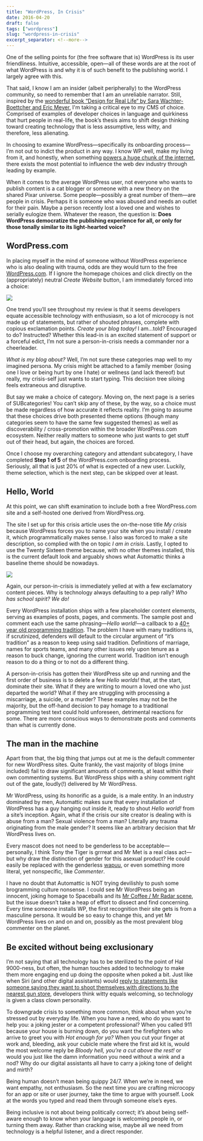 ```yaml
---
title: "WordPress, In Crisis"
date: 2016-04-20
draft: false
tags: ["wordpress"]
slug: "wordpress-in-crisis"
excerpt_separator: <!--more-->
---
```


One of the selling points for (the free software that is) WordPress is its user friendliness. Intuitive, accessible, open&mdash;all of these words are at the root of what WordPress is and why it is of such benefit to the publishing world. I largely agree with this.

That said, I know I am an insider (albeit peripherally) to the WordPress community, so need to remember that I am an unreliable narrator. Still, inspired by the [wonderful book “Design for Real Life“ by Sara Wachter-Boettcher and Eric Meyer](https://abookapart.com/products/design-for-real-life), I'm taking a critical eye to my CMS of choice. Comprised of examples of developer choices in language and quirkiness that hurt people in real-life, the book’s thesis aims to shift design thinking toward creating technology that is less assumptive, less witty, and therefore, less alienating.

In choosing to examine WordPress&mdash;specifically its onboarding process&mdash;I’m not out to indict the product in any way. I know WP well, make my living from it, and honestly, when something [powers a huge chunk of the internet](http://w3techs.com/technologies/details/cm-wordpress/all/all), there exists the most potential to influence the web dev industry through leading by example.

<!--more-->

When it comes to the average WordPress user, not everyone who wants to publish content is a cat blogger or someone with a new theory on the shared Pixar universe. Some people—possibly a great number of them—are people in crisis. Perhaps it is someone who was abused and needs an outlet for their pain. Maybe a person recently lost a loved one and wishes to serially eulogize them. Whatever the reason, the question is: <strong>Does WordPress democratize the publishing experience for all, or only for those tonally similar to its light-hearted voice?</strong>

## WordPress.com
In placing myself in the mind of someone without WordPress experience who is also dealing with trauma, odds are they would turn to the free [WordPress.com](https://wordpress.com/). If I ignore the homepage choices and click directly on the (appropriately) neutral _Create Website_ button, I am immediately forced into a choice:

![](/images/wpdotcom-onboarding.jpg)

One trend you’ll see throughout my review is that it seems developers equate accessible technology with enthusiasm, so a lot of microcopy is not made up of statements, but rather of shouted phrases, complete with copious exclamation points. _Create your blog today!_ I am...told? Encouraged to do? Instructed? Whether this lead-in is an excited statement of support or a forceful edict, I’m not sure a person-in-crisis needs a commander nor a cheerleader.

_What is my blog about?_ Well, I’m not sure these categories map well to my imagined persona. My crisis might be attached to a family member (losing one I love or being hurt by one I hate) or wellness (and lack thereof) but really, my crisis-self just wants to start typing. This decision tree siloing feels extraneous and disruptive.

But say we make a choice of category. Moving on, the next page is a series of SUBcategories! You can’t skip any of these, by the way, so a choice must be made regardless of how accurate it reflects reality. I’m going to assume that these choices drive both presented theme options (though many categories seem to have the same few suggested themes) as well as discoverability / cross-promotion within the broader WordPress.com ecosystem. Neither really matters to someone who just wants to get stuff out of their head, but again, the choices are forced.

Once I choose my overarching category and attendant subcategory, I have completed **Step 1 of 5** of the WordPress.com onboarding process. Seriously, all that is just 20% of what is expected of a new user. Luckily, theme selection, which is the next step, can be skipped over at least.

## Hello, World
At this point, we can shift examination to include both a free WordPress.com site and a self-hosted one derived from WordPress.org.

The site I set up for this crisis article uses the on-the-nose title _My crisis_ because WordPress forces you to name your site when you install / create it, which programmatically makes sense. I also was forced to make a site description, so complied with the on topic _I am in crisis_. Lastly, I opted to use the Twenty Sixteen theme because, with no other themes installed, this is the current default look and arguably shows what Automattic thinks a baseline theme should be nowadays.

![](/images/wp-in-crisis.jpg)

Again, our person-in-crisis is immediately yelled at with a few exclamatory content pieces. Why is technology always defaulting to a pep rally? _Who has school spirit? We do!_

Every WordPress installation ships with a few placeholder content elements, serving as examples of posts, pages, and comments. The sample post and comment each use the same phrasing&mdash;_Hello world!_&mdash;a callback to a [40+ year old programming tradition](https://en.wikipedia.org/wiki/%22Hello,_World!%22_program#History). The problem I have with many traditions is, if scrutinized, defenders will default to the circular argument of “it’s tradition” as a reason to keep using said tradition. Definitions of marriage, names for sports teams, and many other issues rely upon tenure as a reason to buck change, ignoring the current world. Tradition isn’t enough reason to do a thing or to not do a different thing.

A person-in-crisis has gotten their WordPress site up and running and the first order of business is to delete a few _Hello worlds!_ that, at the start, dominate their site. What if they are writing to mourn a loved one who just departed the world? What if they are struggling with processing a miscarriage, a suicide, or a murder? These examples may not be the majority, but the off-hand decision to pay homage to a traditional programming test text could hold unforeseen, detrimental reactions for some. There are more conscious ways to demonstrate posts and comments than what is currently done.

## The man in the machine
Apart from that, the big thing that jumps out at me is the default commenter for new WordPress sites. Quite frankly, the vast majority of blogs (mine included) fail to draw significant amounts of comments, at least within their own commenting systems. But WordPress ships with a shiny comment right out of the gate, loudly(!) delivered by Mr WordPress.

Mr WordPress, using its honorific as a guide, is a male entity. In an industry dominated by men, Automattic makes sure that every installation of WordPress has a guy hanging out inside it, ready to shout _Hello world!_ from a site’s inception. Again, what if the crisis our site creator is dealing with is abuse from a man? Sexual violence from a man? Literally any trauma originating from the male gender? It seems like an arbitrary decision that Mr WordPress lives on.

Every mascot does not need to be genderless to be acceptable&mdash;personally, I think Tony the Tiger is grrreat and Mr Met is a real class act&mdash;but why draw the distinction of gender for this asexual product? He could easily be replaced with the genderless [wapuu](https://wapuu.jp/2015/12/12/wapuu-origins/), or even something more literal, yet nonspecific, like _Commenter_.

I have no doubt that Automattic is NOT trying devilishly to push some brogramming culture nonsense. I could see Mr WordPress being an innocent, joking homage to Spaceballs and its [Mr Coffee / Mr Radar scene](https://www.youtube.com/watch?v=20soJuwWFH4), but the issue doesn’t take a heap of effort to dissect and find concerning. Every time someone installs WP, the first recognition their site gets is from a masculine persona. It would be so easy to change this, and yet Mr WordPress lives on and on and on, possibly as the most prevalent blog commenter on the planet.

## Be excited without being exclusionary
I’m not saying that all technology has to be sterilized to the point of Hal 9000-ness, but often, the human touches added to technology to make them more engaging end up doing the opposite when poked a bit. Just like when Siri (and other digital assistants) would [reply to statements like someone saying they want to shoot themselves with directions to the nearest gun store](http://well.blogs.nytimes.com/2016/03/14/hey-siri-can-i-rely-on-you-in-a-crisis-not-always-a-study-finds/), developers think witty equals welcoming, so technology is given a class clown personality.

To downgrade crisis to something more common, think about when you’re stressed out by everyday life. When you have a need, who do you want to help you: a joking jester or a competent professional? When you called 911 because your house is burning down, do you want the firefighters who arrive to greet you with _Hot enough for ya?_ When you cut your finger at work and, bleeding, ask your cubicle mate where the first aid kit is, would the most welcome reply be _Bloody hell, you’re a cut above the rest!_ or would you just like the damn information you need without a wink and a nod? Why do our digital assistants all have to carry a joking tone of delight and mirth?

Being human doesn’t mean being quippy 24/7. When we’re in need, we want empathy, not enthusiasm. So the next time you are crafting microcopy for an app or site or user journey, take the time to argue with yourself. Look at the words you typed and read them through someone else’s eyes.

Being inclusive is not about being politically correct; it’s about being self-aware enough to know when your language is welcoming people in, or turning them away. Rather than cracking wise, maybe all we need from technology is a helpful listener, and a direct responder.
